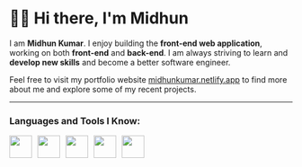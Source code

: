 # 👋🏽 Hi there, I'm Midhun

<p>I am <b> Midhun Kumar</b>. I enjoy building the <b>front-end web application</b>, working on both <b>front-end</b> and <b>back-end</b>. I am always striving to learn and <b>develop new skills</b> and become a better software engineer.</p>

<p>Feel free to visit my portfolio website <a target="_blank" href="https://midhunkumar.netlify.app/">midhunkumar.netlify.app</a> to find more about me and explore some of my recent projects.</p>

<hr height='2px' />

### Languages and Tools I Know: 
<div style="display:flex">
<img src="https://cdn-icons-png.flaticon.com/128/5968/5968267.png" height="40px" style="margin-right:10px"/>
<img src="https://cdn-icons-png.flaticon.com/128/5968/5968242.png" height="40px" style="margin-right:10px"/>
  <img src="https://cdn-icons-png.flaticon.com/128/5968/5968292.png" height="40px" style="margin-right:10px"/>
  <img src="https://cdn-icons-png.flaticon.com/128/1126/1126012.png" height="40px" style="margin-right:10px"/>
  <img src="https://sass-lang.com/assets/img/logos/logo-b6e1ef6e.svg" height="40px" style="margin-right:10px"/>
</div>

